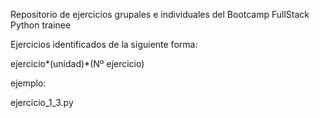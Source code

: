 Repositorio de ejercicios grupales e individuales del Bootcamp FullStack Python trainee

Ejercicios identificados de la siguiente forma:

ejercicio*(unidad)*(Nº ejercicio)

ejemplo:

ejercicio_1_3.py
